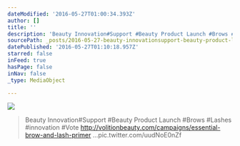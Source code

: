 ```yaml
---
dateModified: '2016-05-27T01:00:34.393Z'
author: []
title: ''
description: 'Beauty Innovation#Support #Beauty Product Launch #Brows #Lashes #innovation #Vote http://volitionbeauty.com/campaigns/essential-brow-and-lash-primer ...pic.twitter.com/uudNoE0nZf'
sourcePath: _posts/2016-05-27-beauty-innovationsupport-beauty-product-launch-brows-las.md
datePublished: '2016-05-27T01:10:18.957Z'
starred: false
inFeed: true
hasPage: false
inNav: false
_type: MediaObject

---
```

![](https://the-grid-user-content.s3-us-west-2.amazonaws.com/b348a7b0-a347-4836-a54e-2f5987e2ef8d.jpg)

> Beauty Innovation\#Support \#Beauty Product Launch \#Brows \#Lashes \#innovation \#Vote http://volitionbeauty.com/campaigns/essential-brow-and-lash-primer ...pic.twitter.com/uudNoE0nZf